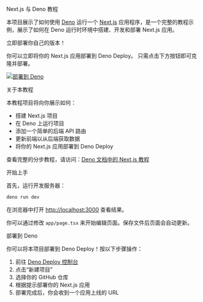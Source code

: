 Next.js 与 Deno 教程

本项目展示了如何使用 [Deno](https://deno.com) 运行一个 [Next.js](https://nextjs.org) 应用程序，是一个完整的教程示例，展示了如何在 Deno 运行时环境中搭建、开发和部署 Next.js 应用。

立即部署你自己的版本！

你可以立即将你的 Next.js 应用部署到 Deno Deploy。
只需点击下方按钮即可克隆并部署。

[![部署到 Deno](https://deno.com/button)](https://app.deno.com/new?clone=https://github.com/denoland/tutorial-with-next)

关于本教程

本教程项目将向你展示如何：

- 搭建 Next.js 项目
- 在 Deno 上运行项目
- 添加一个简单的后端 API 路由
- 更新前端以从后端获取数据
- 将你的 Next.js 应用部署到 Deno Deploy

查看完整的分步教程，请访问：[Deno 文档中的 Next.js 教程](https://docs.deno.com/examples/next_tutorial/)

开始上手

首先，运行开发服务器：

```bash
deno run dev
```

在浏览器中打开 [http://localhost:3000](http://localhost:3000) 查看结果。

你可以通过修改 `app/page.tsx` 来开始编辑页面。保存文件后页面会自动更新。

部署到 Deno

你可以将本项目部署到 Deno Deploy！按以下步骤操作：

1. 前往 [Deno Deploy 控制台](https://app.deno.com/)
2. 点击“新建项目”
3. 选择你的 GitHub 仓库
4. 根据提示部署你的 Next.js 应用
5. 部署完成后，你会收到一个应用上线的 URL
